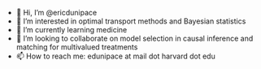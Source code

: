 - 👋 Hi, I’m @ericdunipace
- 👀 I’m interested in optimal transport methods and Bayesian statistics
- 🌱 I’m currently learning medicine
- 💞️ I’m looking to collaborate on model selection in causal inference and matching for multivalued treatments
- 📫 How to reach me: edunipace at mail dot harvard dot edu

<!---
ericdunipace/ericdunipace is a ✨ special ✨ repository because its `README.md` (this file) appears on your GitHub profile.
You can click the Preview link to take a look at your changes.
--->
